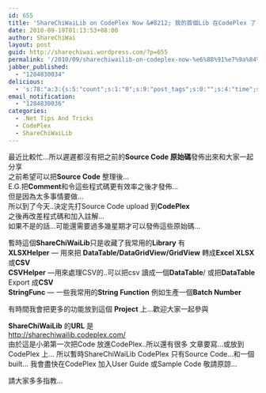 ```yaml
---
id: 655
title: 'ShareChiWaiLib on CodePlex Now &#8212; 我的首個Lib 在CodePlex 了'
date: 2010-09-19T01:13:53+08:00
author: ShareChiWai
layout: post
guid: http://sharechiwai.wordpress.com/?p=655
permalink: '/2010/09/sharechiwailib-on-codeplex-now-%e6%88%91%e7%9a%84%e9%a6%96%e5%80%8blib-%e5%9c%a8codeplex-%e4%ba%86/'
jabber_published:
  - "1284830034"
delicious:
  - 's:78:"a:3:{s:5:"count";s:1:"0";s:9:"post_tags";s:0:"";s:4:"time";s:10:"1285160300";}";'
email_notification:
  - "1284830036"
categories:
  - .Net Tips And Tricks
  - CodePlex
  - ShareChiWaiLib
---
```

最近比較忙&#8230;所以遲遲都沒有把之前的**Source Code 原始碼**發佈出來和大家一起分享  
之前希望可以把**Source Code** 整理後&#8230;  
E.G.把**Comment**和令這些程式碼更有效率之後才發佈&#8230;  
但是因為太多事情要做&#8230;  
所以到了今天..決定先打Source Code upload 到**CodePlex**  
之後再改差程式碼和加入註解&#8230;  
如果不是的話&#8230;可能還需要過多幾星期才可以發佈這些原始碼&#8230;

暫時這個**ShareChiWaiLib**只是收藏了我常用的**Library** 有  
**XLSXHelper** &#8212; 用來把 **DataTable/DataGridView/GridView** 轉成**Excel XLSX** 或**CSV**  
**CSVHelper** &#8212;用來處理CSV的..可以把csv 讀成一個**DataTable**/ 或把**DataTable** Export 成**CSV**  
**StringFunc** &#8212; 一些我常用的**String Function** 例如生產一個**Batch Number** 

有時間我會把更多的功能放到這個 **Project** 上&#8230;歡迎大家一起參與

**ShareChiWaiLib** 的**URL** 是  
<http://sharechiwailib.codeplex.com/>  
由於這是小弟第一次把Code 放進CodePlex..所以還有很多 文章要寫&#8230;或放到CodePlex 上&#8230; 所以暫時ShareChiWaiLib CodePlex 只有Source Code&#8230;和一個built&#8230; 我會盡快在CodePlex 加入User Guide 或Sample Code 敬請原諒&#8230;

請大家多多指教&#8230;